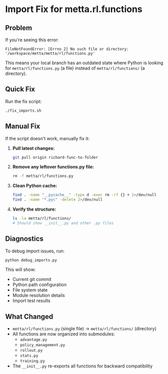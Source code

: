 # Import Fix for metta.rl.functions

## Problem
If you're seeing this error:
```
FileNotFoundError: [Errno 2] No such file or directory: '/workspace/metta/metta/rl/functions.py'
```

This means your local branch has an outdated state where Python is looking for `metta/rl/functions.py` (a file) instead of `metta/rl/functions/` (a directory).

## Quick Fix
Run the fix script:
```bash
./fix_imports.sh
```

## Manual Fix
If the script doesn't work, manually fix it:

1. **Pull latest changes:**
   ```bash
   git pull origin richard-func-to-folder
   ```

2. **Remove any leftover functions.py file:**
   ```bash
   rm -f metta/rl/functions.py
   ```

3. **Clean Python cache:**
   ```bash
   find . -name "__pycache__" -type d -exec rm -rf {} + 2>/dev/null
   find . -name "*.pyc" -delete 2>/dev/null
   ```

4. **Verify the structure:**
   ```bash
   ls -la metta/rl/functions/
   # Should show __init__.py and other .py files
   ```

## Diagnostics
To debug import issues, run:
```bash
python debug_imports.py
```

This will show:
- Current git commit
- Python path configuration
- File system state
- Module resolution details
- Import test results

## What Changed
- `metta/rl/functions.py` (single file) → `metta/rl/functions/` (directory)
- All functions are now organized into submodules:
  - `advantage.py`
  - `policy_management.py`
  - `rollout.py`
  - `stats.py`
  - `training.py`
- The `__init__.py` re-exports all functions for backward compatibility
